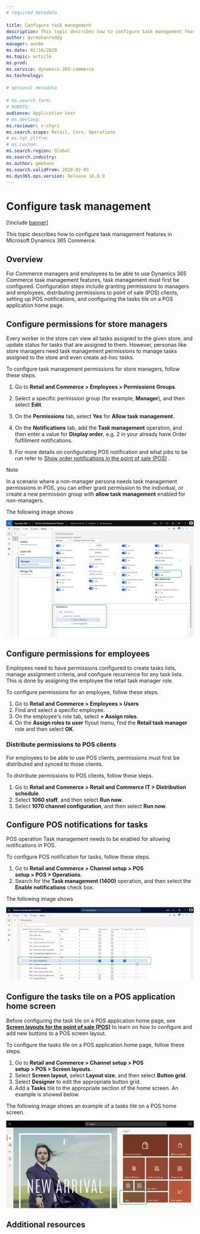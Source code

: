 ```yaml
---
# required metadata

title: Configure task management
description: This topic describes how to configure task management features in Microsoft Dynamics 365 Commerce.
author: gvrmohanreddy
manager: annbe
ms.date: 02/10/2020
ms.topic: article
ms.prod: 
ms.service: dynamics-365-commerce
ms.technology: 

# optional metadata

# ms.search.form:  
# ROBOTS: 
audience: Application User
# ms.devlang: 
ms.reviewer: v-chgri
ms.search.scope: Retail, Core, Operations
# ms.tgt_pltfrm: 
# ms.custom: 
ms.search.region: Global
ms.search.industry: 
ms.author: gmohanv
ms.search.validFrom: 2020-02-03
ms.dyn365.ops.version: Release 10.0.9
---
```


# Configure task management

[!include [banner](includes/banner.md)]

This topic describes how to configure task management features in Microsoft Dynamics 365 Commerce.

## Overview

For Commerce managers and employees to be able to use Dynamics 365 Commerce task management features, task management must first be configured. Configuration steps include granting permissions to managers and employees, distributing permissions to point of sale (POS) clients, setting up POS notifications, and configuring the tasks tile on a POS application home page. 

## Configure permissions for store managers

Every worker in the store can view all tasks assigned to the given store, and update status for tasks that are assigned to them. However, personas like store managers need task management permissions to manage tasks assigned to the store and even create ad-hoc tasks. 

To configure task management permissions for store managers, follow these steps.

1. Go to **Retail and Commerce \> Employees \> Permissions Groups**.
1. Select a specific permission group (for example, **Manager**), and then select **Edit**. 
1. On the **Permissions** tab, select **Yes** for **Allow task management**.


1. On the **Notifications** tab, add the **Task management** operation, and then enter a value for **Display order**, e.g. 2 in your already have Order fulfillment notifications.  
1. For more details on configurating POS notification and what jobs to be run refer to [Show order notifications in the point of sale (POS)](https://docs.microsoft.com/en-us/dynamics365/retail/notifications-pos?toc=/dynamics365/commerce/toc.json) .
	
> [!NOTE]
> In a scenario where a non-manager persona needs task management permissions in POS, you can either grant permission to the individual, or create a new permission group with **allow task management** enabled for non-managers. 

The following image shows

![Dynamics 365 Commerce - Task management configuration](media/HQ-POS-Tasks-Notifications-User-Permission.png)

## Configure permissions for employees

Employees need to have permissions configured to create tasks lists, manage assignment criteria, and configure recurrence for any task lists. This is done by assigning the employee the retail task manager role.

To configure permissions for an employee, follow these steps. 

1. Go to **Retail and Commerce \> Employees \> Users** 
1. Find and select a specific employee. 
1. On the employee's role tab, select **+ Assign roles**.
1. On the **Assign roles to user** flyout menu, find the **Retail task manager** role and then select **OK**.

### Distribute permissions to POS clients

For employees to be able to use POS clients, permissions must first be distributed and synced to those clients.

To distribute permissions to POS clients, follow these steps.

1. Go to **Retail and Commerce \> Retail and Commerce IT \> Distribution schedule**.
1. Select **1060 staff**, and then select **Run now**.
1. Select **1070 channel configuration**, and then select **Run now**. 

## Configure POS notifications for tasks

POS operation Task management needs to be enabled for allowing notifications in POS. 

To configure POS notification for tasks, follow these steps.

1. Go to **Retail and Commerce \> Channel setup \> POS setup \> POS \> Operations**.
1. Search for the **Task management (1400)** operation, and then select the **Enable notifications** check box. 

The following image shows

![Dynamics 365 Commerce - Task management configuration](media/HQ-POS-Tasks-Notifications.png)
  
## Configure the tasks tile on a POS application home screen

Before configuring the task tile on a POS application home page, see [**Screen layouts for the point of sale (POS)**](pos-screen-layouts.md) to learn on how to configure and add new buttons to a POS screen layout.

To configure the tasks tile on a POS application home page, follow these steps.

1. Go to **Retail and Commerce \> Channel setup \> POS setup \> POS \> Screen layouts**.
1. Select **Screen layout**, select **Layout size**, and then select **Button grid**.
1. Select **Designer** to edit the appropriate button grid.
1. Add a **Tasks** tile to the appropriate section of the home screen. An example is showed below.

The following image shows an example of a tasks tile on a POS home screen.

![Dynamics 365 Commerce - Task management configuration](media/POS-home-screen-tasks-button-image.png)


## Additional resources



